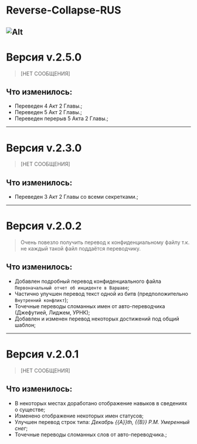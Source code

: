 # Reverse-Collapse-RUS
![Alt](https://repobeats.axiom.co/api/embed/8a1aacfa99bc79a299939728ce7a43f69271fe8b.svg "Repobeats analytics image")
---
# Версия v.2.5.0

> [НЕТ СООБЩЕНИЯ]

## Что изменилось:

- Переведен 4 Акт 2 Главы.;
- Переведен 5 Акт 2 Главы.;
- Переведен перерыв 5 Акта 2 Главы.;

---
# Версия v.2.3.0

> [НЕТ СООБЩЕНИЯ]

## Что изменилось:

- Переведен 3 Акт 2 Главы со всеми секретками.;

---
# Версия v.2.0.2

> Очень повезло получить перевод к конфиденциальному файлу т.к. не каждый такой файл поддаётся переводчику.

## Что изменилось:

- Добавлен подробный перевод конфиденциального файла `Первоначальный отчет об инциденте в Варшаве`;
- Частично улучшен перевод текст одной из битв (предположительно `Внутренний конфликт`); 
- Точечные переводы сломанных имен от авто-переводчика (Джефутией, Лиджем, УРНК);
- Добавлен и изменен перевод некоторых достижений под общий шаблон;

---
# Версия v.2.0.1

> [НЕТ СООБЩЕНИЯ]

## Что изменилось:

- В некоторых местах доработано отображение навыков в сведениях о существе;
- Изменено отображение некоторых имен статусов;
- Улучшен перевод строк типа:  *Декабрь {{A}}th, {{B}} P.M. Умеренный снег*;
- Точечные переводы сломанных слов от авто-переводчика.;
